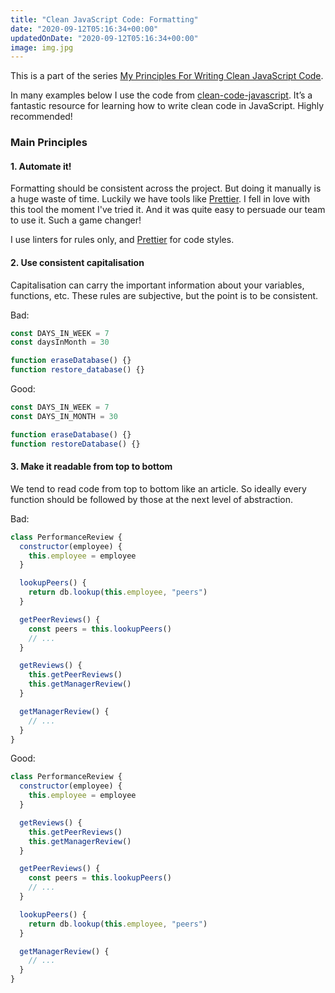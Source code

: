 ```yaml
---
title: "Clean JavaScript Code: Formatting"
date: "2020-09-12T05:16:34+00:00"
updatedOnDate: "2020-09-12T05:16:34+00:00"
image: img.jpg
---
```


This is a part of the series [My Principles For Writing Clean JavaScript Code](https://anastasiya.dev/clean-js-code/).

In many examples below I use the code from [clean-code-javascript](https://github.com/ryanmcdermott/clean-code-javascript). It’s a fantastic resource for learning how to write clean code in JavaScript. Highly recommended!

### Main Principles

#### 1. Automate it!

Formatting should be consistent across the project. But doing it manually is a huge waste of time. Luckily we have tools like [Prettier](https://prettier.io/). I fell in love with this tool the moment I've tried it. And it was quite easy to persuade our team to use it. Such a game changer!

I use linters for rules only, and [Prettier](https://prettier.io/) for code styles.

#### 2. Use consistent capitalisation

Capitalisation can carry the important information about your variables,
functions, etc. These rules are subjective, but the point is to be consistent.

Bad:

```javascript
const DAYS_IN_WEEK = 7
const daysInMonth = 30

function eraseDatabase() {}
function restore_database() {}
```

Good:

```javascript
const DAYS_IN_WEEK = 7
const DAYS_IN_MONTH = 30

function eraseDatabase() {}
function restoreDatabase() {}
```

#### 3. Make it readable from top to bottom

We tend to read code from top to bottom like an article. So ideally every function should be followed by those at the next level of abstraction.

Bad:

```javascript
class PerformanceReview {
  constructor(employee) {
    this.employee = employee
  }

  lookupPeers() {
    return db.lookup(this.employee, "peers")
  }

  getPeerReviews() {
    const peers = this.lookupPeers()
    // ...
  }

  getReviews() {
    this.getPeerReviews()
    this.getManagerReview()
  }

  getManagerReview() {
    // ...
  }
}
```

Good:

```javascript
class PerformanceReview {
  constructor(employee) {
    this.employee = employee
  }

  getReviews() {
    this.getPeerReviews()
    this.getManagerReview()
  }

  getPeerReviews() {
    const peers = this.lookupPeers()
    // ...
  }

  lookupPeers() {
    return db.lookup(this.employee, "peers")
  }

  getManagerReview() {
    // ...
  }
}
```
